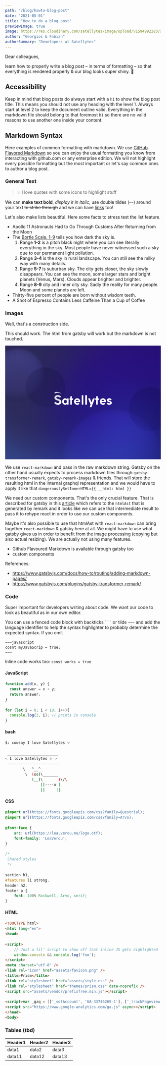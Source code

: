 ```yaml
---
path: "/blog/howto-blog-post"
date: "2021-05-01"
title: "How to do a blog post"
previewImage: true
image: https://res.cloudinary.com/satellytes/image/upload/v1594992283/satellytes-website/blog-how-to-do-a-blogpost_h5txir.jpg
author: "Georgios & Fabian"
authorSummary: "Developers at Satellytes" 
---
```


Dear colleagues,

learn how to properly write a blog post – in terms of formatting – so that everything is rendered properly & our blog looks super shiny. 💫

## Accessibility
Keep in mind that blog posts do always start with a `h1` to show the blog post title.
This means you should not use any heading with the level 1. Always start at level 2 to keep the document outline valid.
Everything in the markdown file should belong to that foremost `h1` so there are no valid reasons to use another one
inside your content.

## Markdown Syntax
Here examples of common formatting with markdown. We use [GitHub Flavored Markdown](https://github.github.com/gfm/) so you can enjoy the usual formatting you know from interacting with github.com or any enterprise edition. We will not highlight every possible formatting but the most important or let's say common ones to author a blog post.

### General Text

> 💡 I love quotes with some icons to highlight stuff

We can **make text bold**, *display it in italic*, use double tildes (` ~~ `) around your text ~~to strike through~~
and we can have [links](https://satellytes.com/) too!


Let's also make lists beautiful. Here some facts to stress test the list feature.

+ Apollo 11 Astronauts Had to Go Through Customs After Returning from the Moon
+ The [Bortle Scale, 1-9](https://astrobackyard.com/the-bortle-scale/) tells you how dark the sky is.
    1. Range **1-2** is a pitch black night where you can see literally everything in the sky. Most people have never witnessed such a sky due to our permanent light pollution.
    2. Range **3-4** is the sky in rural landscape. You can still see the milky way with many details.
    3. Range **5-7** is suburban sky. The city gets closer, the sky slowly disappears. You can see the moon, some larger stars and bright planets (Venus, Mars). Clouds appear brighter and brighter.
    4. Range **8-9** city and inner city sky. Sadly the reality for many people. Moon and some planets are left. 
+ Thirty-five percent of people are born without wisdom teeth.
+ A Shot of Espresso Contains Less Caffeine Than a Cup of Coffee

### Images
Well, that's a construction side.

This should work. The html from gatsby will work but the markdown is not touched.

![my alt text](./images/sy.jpg) 

We use `react-markdown` and pass in the raw markdown string. 
Gatsby on the other hand usually expects to process markdown files through `gatsby-transformer-remark`, `gatsby-remark-images` & friends. That will store the resulting html in the internal graphql representation and we would have to apply it like that `dangerouslySetInnerHTML={{ __html: html }}`  

We need our custom components. That's the only crucial feature.
That is described for gatsby in this [article](https://www.gatsbyjs.com/plugins/gatsby-remark-component/) which refers to the `htmlAst` that is generated by remark and it looks like we can use that intermediate result to pass it to rehype react in order to use our custom components.

Maybe it's also possible to use that htmlAst with `react-markdown`
can bring together `react-markdown` & gatsby here at all. We might have to use what gatsby gives us in order to benefit from the image processing (copying but also actual resizing). We are actually not using many features.


+ Github Flavoured Markdown is available through gatsby too
+ custom components

References:
+ https://www.gatsbyjs.com/docs/how-to/routing/adding-markdown-pages/
+ https://www.gatsbyjs.com/plugins/gatsby-transformer-remark/

### Code
Super important for developers writing about code. We want our code to look as beautiful as in our own editor. 

You can use a fenced code block with backticks ` ``` ` or tilde  `~~~`
and add the language identifier to help the syntax highlighter to probably 
determine the expected syntax. If you omit 

```
~~~javascript
cosnt myJavaScrip = true;
~~~
```

Inline code works too: `const works = true`

#### JavaScript

```javascript
function add(x, y) {
  const answer = x + y;
  return answer;
}

for (let i = 0; i < 10; i++){
  console.log(3, i); // prints in console
}
```

#### bash

```bash
$: cowsay I love Satellytes ✨

 _______________________
< I love Satellytes ✨ >
 -----------------------
        \   ^__^
         \  (oo)\_______
            (__)\       )\/\
                ||----w |
                ||     ||
```

#### CSS

```css
@import url(https://fonts.googleapis.com/css?family=Questrial);
@import url(https://fonts.googleapis.com/css?family=Arvo);

@font-face {
	src: url(https://lea.verou.me/logo.otf);
	font-family: 'LeaVerou';
}

/*
 Shared styles
 */

section h1,
#features li strong,
header h2,
footer p {
	font: 100% Rockwell, Arvo, serif;
}

```

#### HTML

```html
<!DOCTYPE html>
<html lang="en">
<head>

<script>
	// Just a lil’ script to show off that inline JS gets highlighted
	window.console && console.log('foo');
</script>
<meta charset="utf-8" />
<link rel="icon" href="assets/favicon.png" />
<title>Prism</title>
<link rel="stylesheet" href="assets/style.css" />
<link rel="stylesheet" href="themes/prism.css" data-noprefix />
<script src="assets/vendor/prefixfree.min.js"></script>

<script>var _gaq = [['_setAccount', 'UA-33746269-1'], ['_trackPageview']];</script>
<script src="https://www.google-analytics.com/ga.js" async></script>
</head>
<body>

```


### Tables (tbd)
Header1 |Header2  | Header3|
--- | --- | ---
|data1|data2|data3|
|data11|data12|data13|

